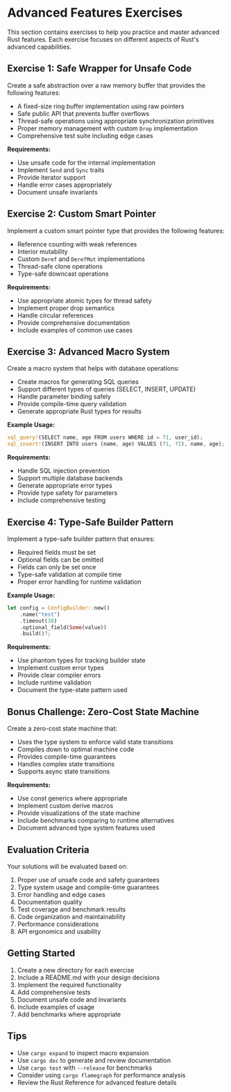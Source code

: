 # Advanced Features Exercises

This section contains exercises to help you practice and master advanced Rust features. Each exercise focuses on different aspects of Rust's advanced capabilities.

## Exercise 1: Safe Wrapper for Unsafe Code

Create a safe abstraction over a raw memory buffer that provides the following features:

- A fixed-size ring buffer implementation using raw pointers
- Safe public API that prevents buffer overflows
- Thread-safe operations using appropriate synchronization primitives
- Proper memory management with custom `Drop` implementation
- Comprehensive test suite including edge cases

**Requirements:**

- Use unsafe code for the internal implementation
- Implement `Send` and `Sync` traits
- Provide iterator support
- Handle error cases appropriately
- Document unsafe invariants

## Exercise 2: Custom Smart Pointer

Implement a custom smart pointer type that provides the following features:

- Reference counting with weak references
- Interior mutability
- Custom `Deref` and `DerefMut` implementations
- Thread-safe clone operations
- Type-safe downcast operations

**Requirements:**

- Use appropriate atomic types for thread safety
- Implement proper drop semantics
- Handle circular references
- Provide comprehensive documentation
- Include examples of common use cases

## Exercise 3: Advanced Macro System

Create a macro system that helps with database operations:

- Create macros for generating SQL queries
- Support different types of queries (SELECT, INSERT, UPDATE)
- Handle parameter binding safely
- Provide compile-time query validation
- Generate appropriate Rust types for results

**Example Usage:**

```rust
sql_query!(SELECT name, age FROM users WHERE id = ?1, user_id);
sql_insert!(INSERT INTO users (name, age) VALUES (?1, ?2), name, age);
```

**Requirements:**

- Handle SQL injection prevention
- Support multiple database backends
- Generate appropriate error types
- Provide type safety for parameters
- Include comprehensive testing

## Exercise 4: Type-Safe Builder Pattern

Implement a type-safe builder pattern that ensures:

- Required fields must be set
- Optional fields can be omitted
- Fields can only be set once
- Type-safe validation at compile time
- Proper error handling for runtime validation

**Example Usage:**

```rust
let config = ConfigBuilder::new()
    .name("test")
    .timeout(30)
    .optional_field(Some(value))
    .build()?;
```

**Requirements:**

- Use phantom types for tracking builder state
- Implement custom error types
- Provide clear compiler errors
- Include runtime validation
- Document the type-state pattern used

## Bonus Challenge: Zero-Cost State Machine

Create a zero-cost state machine that:

- Uses the type system to enforce valid state transitions
- Compiles down to optimal machine code
- Provides compile-time guarantees
- Handles complex state transitions
- Supports async state transitions

**Requirements:**

- Use const generics where appropriate
- Implement custom derive macros
- Provide visualizations of the state machine
- Include benchmarks comparing to runtime alternatives
- Document advanced type system features used

## Evaluation Criteria

Your solutions will be evaluated based on:

1. Proper use of unsafe code and safety guarantees
2. Type system usage and compile-time guarantees
3. Error handling and edge cases
4. Documentation quality
5. Test coverage and benchmark results
6. Code organization and maintainability
7. Performance considerations
8. API ergonomics and usability

## Getting Started

1. Create a new directory for each exercise
2. Include a README.md with your design decisions
3. Implement the required functionality
4. Add comprehensive tests
5. Document unsafe code and invariants
6. Include examples of usage
7. Add benchmarks where appropriate

## Tips

- Use `cargo expand` to inspect macro expansion
- Use `cargo doc` to generate and review documentation
- Use `cargo test` with `--release` for benchmarks
- Consider using `cargo flamegraph` for performance analysis
- Review the Rust Reference for advanced feature details
